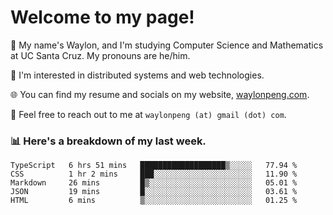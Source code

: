 # Welcome to my page! 

👋 My name's Waylon, and I'm studying Computer Science and Mathematics at UC Santa Cruz. My pronouns are he/him. 

💭 I'm interested in distributed systems and web technologies.

🌐 You can find my resume and socials on my website, [waylonpeng.com](https://www.waylonpeng.com).

📧 Feel free to reach out to me at `waylonpeng (at) gmail (dot) com`.

### 📊 Here's a breakdown of my last week.

<!--START_SECTION:waka-->
```text
TypeScript   6 hrs 51 mins   ███████████████████▒░░░░░   77.94 % 
CSS          1 hr 2 mins     ███░░░░░░░░░░░░░░░░░░░░░░   11.90 % 
Markdown     26 mins         █▒░░░░░░░░░░░░░░░░░░░░░░░   05.01 % 
JSON         19 mins         █░░░░░░░░░░░░░░░░░░░░░░░░   03.61 % 
HTML         6 mins          ▒░░░░░░░░░░░░░░░░░░░░░░░░   01.25 % 
```
<!--END_SECTION:waka-->
